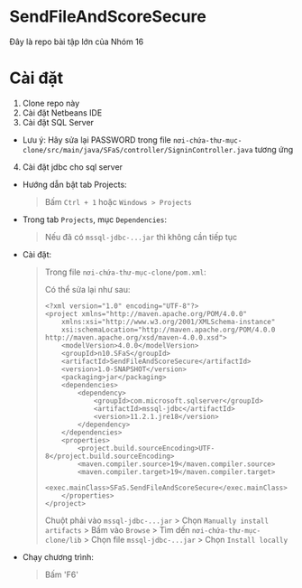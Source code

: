 # SendFileAndScoreSecure
Đây là repo bài tập lớn của Nhóm 16

# Cài đặt
1. Clone repo này
2. Cài đặt Netbeans IDE
3. Cài đặt SQL Server
- Lưu ý: Hãy sửa lại PASSWORD trong file `nơi-chứa-thư-mục-clone/src/main/java/SFaS/controller/SigninController.java` tương ứng
4. Cài đặt jdbc cho sql server
- Hướng dẫn bật tab Projects:
    > Bấm `Ctrl + 1` hoặc `Windows > Projects`

- Trong tab `Projects`, mục `Dependencies`:
    > Nếu đã có `mssql-jdbc-...jar` thì không cần tiếp tục

- Cài đặt:
    > Trong file `nơi-chứa-thư-mục-clone/pom.xml`:
    >
    > Có thể sửa lại như sau:
    > ```
    > <?xml version="1.0" encoding="UTF-8"?>
    > <project xmlns="http://maven.apache.org/POM/4.0.0"
    >     xmlns:xsi="http://www.w3.org/2001/XMLSchema-instance"
    >     xsi:schemaLocation="http://maven.apache.org/POM/4.0.0 http://maven.apache.org/xsd/maven-4.0.0.xsd">
    >     <modelVersion>4.0.0</modelVersion>
    >     <groupId>n10.SFaS</groupId>
    >     <artifactId>SendFileAndScoreSecure</artifactId>
    >     <version>1.0-SNAPSHOT</version>
    >     <packaging>jar</packaging>
    >     <dependencies>
    >         <dependency>
    >             <groupId>com.microsoft.sqlserver</groupId>
    >             <artifactId>mssql-jdbc</artifactId>
    >             <version>11.2.1.jre18</version>
    >         </dependency>
    >     </dependencies>
    >     <properties>
    >         <project.build.sourceEncoding>UTF-8</project.build.sourceEncoding>
    >         <maven.compiler.source>19</maven.compiler.source>
    >         <maven.compiler.target>19</maven.compiler.target>
    >         <exec.mainClass>SFaS.SendFileAndScoreSecure</exec.mainClass>
    >     </properties>
    > </project>
    > ```
    >
    > Chuột phải vào `mssql-jdbc-...jar` > Chọn `Manually install artifacts` > Bấm vào `Browse` > Tìm dến `nơi-chứa-thư-mục-clone/lib` > Chọn file `mssql-jdbc-...jar` > Chọn `Install locally`

- Chạy chương trình:
    > Bấm 'F6'

